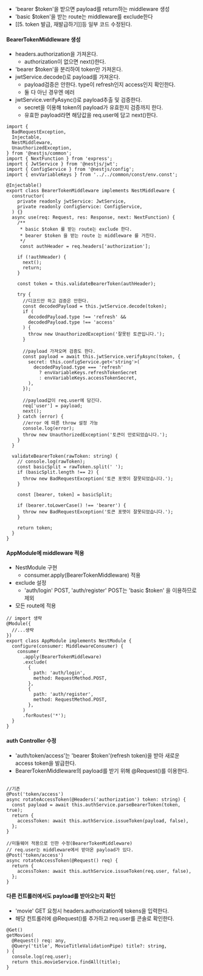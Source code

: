 - 'bearer $token'을 받으면 payload를 return하는 middleware 생성
- 'basic $token'을 받는 route는 middleware를 exclude한다
- [[5. token 발급, 재발급하기]]등 일부 코드 수정된다.
#### BearerTokenMiddleware 생성
- headers.authorization을 가져온다.
	- authorization이 없으면 next()한다.
- 'bearer $token'을 분리하여 token만 가져온다.
- jwtService.decode()로 payload를 가져온다.
	- payload검증은 안한다. type이 refresh인지 access인지 확인한다.
	- 둘 다 아닌 경우엔 에러
- jwtService.verifyAsync()로 payload추출 및 검증한다.
	- secret을 이용해 token의 payload가 유효한지 검증까지 한다.
	- 유효한 payload라면 해당값을 req.user에 담고 next()한다.
```node
import {  
  BadRequestException,  
  Injectable,  
  NestMiddleware,  
  UnauthorizedException,  
} from '@nestjs/common';  
import { NextFunction } from 'express';  
import { JwtService } from '@nestjs/jwt';  
import { ConfigService } from '@nestjs/config';  
import { envVariableKeys } from '../../common/const/env.const';  
  
@Injectable()  
export class BearerTokenMiddleware implements NestMiddleware {  
  constructor(  
    private readonly jwtService: JwtService,  
    private readonly configService: ConfigService,  
  ) {}  
  async use(req: Request, res: Response, next: NextFunction) {  
    /**  
     * basic $token 를 받는 route는 exclude 한다.  
     * bearer $token 을 받는 route 는 middleware 를 거친다.  
     */    
     const authHeader = req.headers['authorization'];  
  
    if (!authHeader) {  
      next();  
      return;  
    }  
  
    const token = this.validateBearerToken(authHeader);  
  
    try {  
      //디코드만 하고 검증은 안한다.  
      const decodedPayload = this.jwtService.decode(token);  
      if (  
        decodedPayload.type !== 'refresh' &&  
        decodedPayload.type !== 'access'  
      ) {  
        throw new UnauthorizedException('잘못된 토큰입니다.');  
      }  
  
      //payload 가져오며 검증도 한다.  
      const payload = await this.jwtService.verifyAsync(token, {  
        secret: this.configService.get<'string'>(  
          decodedPayload.type === 'refresh'  
            ? envVariableKeys.refreshTokenSecret  
            : envVariableKeys.accessTokenSecret,  
        ),  
      });  

	  //payload값이 req.user에 담긴다.
      req['user'] = payload;  
      next();  
    } catch (error) {  
      //error 에 따른 throw 설정 가능  
      console.log(error);  
      throw new UnauthorizedException('토큰이 만로되었습니다.');  
    }  
  }  
  
  validateBearerToken(rawToken: string) {  
    // console.log(rawToken);  
    const basicSplit = rawToken.split(' ');  
    if (basicSplit.length !== 2) {  
      throw new BadRequestException('토큰 포맷이 잘못되었습니다.');  
    }  
  
    const [bearer, token] = basicSplit;  
  
    if (bearer.toLowerCase() !== 'bearer') {  
      throw new BadRequestException('토큰 포맷이 잘못되었습니다.');  
    }  
  
    return token;  
  }  
}
```

#### AppModule에 middleware 적용
- NestModule 구현
	- consumer.apply(BearerTokenMiddleware) 적용
- exclude 설정
	- 'auth/login' POST, 'auth/register' POST는 'basic $token' 을 이용하므로 제외
- 모든 route에 적용
```node
// import 생략  
@Module({  
  //...생략
})  
export class AppModule implements NestModule {  
  configure(consumer: MiddlewareConsumer) {  
    consumer  
      .apply(BearerTokenMiddleware)  
      .exclude(  
        {  
          path: 'auth/login',  
          method: RequestMethod.POST,  
        },  
        {  
          path: 'auth/register',  
          method: RequestMethod.POST,  
        },  
      )  
      .forRoutes('*');  
  }  
}
```

#### auth Controller 수정

- 'auth/token/access'는 'bearer $token'(refresh token)을 받아 새로운 access token을 발급한다.
- BearerTokenMiddleware의 payload를 받기 위해 @Request()를 이용한다.

```node

//기존
@Post('token/access')  
async rotateAccessToken(@Headers('authorization') token: string) {  
  const payload = await this.authService.parseBearerToken(token, true);  
  return {  
    accessToken: await this.authService.issueToken(payload, false),  
  };  
}
   
//미들웨어 적용으로 인한 수정(BearerTokenMiddleware)
// req.user는 middleware에서 받아온 payload가 있다.
@Post('token/access')  
async rotateAccessToken(@Request() req) {  
  return {  
    accessToken: await this.authService.issueToken(req.user, false),  
  };  
}
```

#### 다른 컨트롤러에서도 payload를 받아오는지 확인
- 'movie' GET 요청시 headers.authorization에 tokens을 입력한다.
- 해당 컨트롤러에 @Request()를 추가하고 req.user를 콘솔로 확인한다.
```node
@Get()  
getMovies(  
  @Request() req: any,  
  @Query('title', MovieTitleValidationPipe) title?: string,  
) {  
  console.log(req.user);  
  return this.movieService.findAll(title);  
}
```